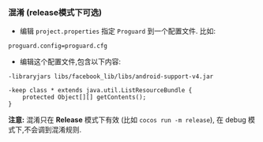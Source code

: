 ### 混淆 (release模式下可选)
* 编辑 `project.properties` 指定 `Proguard` 到一个配置文件. 比如:
```
proguard.config=proguard.cfg
```

* 编辑这个配置文件,包含以下内容:
```
-libraryjars libs/facebook_lib/libs/android-support-v4.jar

-keep class * extends java.util.ListResourceBundle {
    protected Object[][] getContents();
}
```
 __注意:__ 混淆只在 __Release__ 模式下有效 (比如 `cocos run -m release`), 在 debug 模式下,不会调到混淆规则.
